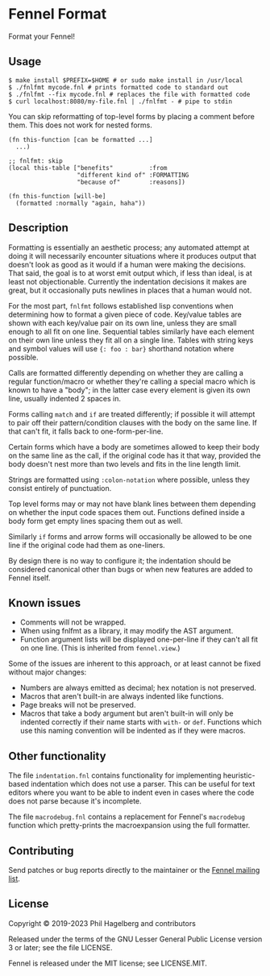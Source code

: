 # Fennel Format

Format your Fennel!

## Usage

    $ make install $PREFIX=$HOME # or sudo make install in /usr/local
    $ ./fnlfmt mycode.fnl # prints formatted code to standard out
    $ ./fnlfmt --fix mycode.fnl # replaces the file with formatted code
    $ curl localhost:8080/my-file.fnl | ./fnlfmt - # pipe to stdin

You can skip reformatting of top-level forms by placing a comment
before them. This does not work for nested forms.

```fennel
(fn this-function [can be formatted ...]
  ...)

;; fnlfmt: skip
(local this-table ["benefits"          :from
                   "different kind of" :FORMATTING
                   "because of"        :reasons])

(fn this-function [will-be]
  (formatted :normally "again, haha"))
```

## Description

Formatting is essentially an aesthetic process; any automated attempt
at doing it will necessarily encounter situations where it produces
output that doesn't look as good as it would if a human were making
the decisions. That said, the goal is to at worst emit output which,
if less than ideal, is at least not objectionable. Currently the
indentation decisions it makes are great, but it occasionally puts
newlines in places that a human would not.

For the most part, `fnlfmt` follows established lisp conventions when
determining how to format a given piece of code. Key/value tables are
shown with each key/value pair on its own line, unless they are small
enough to all fit on one line. Sequential tables similarly have each
element on their own line unless they fit all on a single line. Tables
with string keys and symbol values will use `{: foo : bar}` shorthand
notation where possible.

Calls are formatted differently depending on whether they are calling
a regular function/macro or whether they're calling a special macro
which is known to have a "body"; in the latter case every element is
given its own line, usually indented 2 spaces in.

Forms calling `match` and `if` are treated differently; if possible it
will attempt to pair off their pattern/condition clauses with the body
on the same line. If that can't fit, it falls back to one-form-per-line.

Certain forms which have a body are sometimes allowed to keep their
body on the same line as the call, if the original code has it that
way, provided the body doesn't nest more than two levels and fits in
the line length limit.

Strings are formatted using `:colon-notation` where possible, unless
they consist entirely of punctuation.

Top level forms may or may not have blank lines between them depending on
whether the input code spaces them out. Functions defined inside a
body form get empty lines spacing them out as well.

Similarly `if` forms and arrow forms will occasionally be allowed to
be one line if the original code had them as one-liners.

By design there is no way to configure it; the indentation should be
considered canonical other than bugs or when new features are added to
Fennel itself.

## Known issues

* Comments will not be wrapped.
* When using fnlfmt as a library, it may modify the AST argument.
* Function argument lists will be displayed one-per-line if they can't
  all fit on one line. (This is inherited from `fennel.view`.)

Some of the issues are inherent to this approach, or at least cannot
be fixed without major changes:

* Numbers are always emitted as decimal; hex notation is not preserved.
* Macros that aren't built-in are always indented like functions.
* Page breaks will not be preserved.
* Macros that take a body argument but aren't built-in will only be indented
  correctly if their name starts with `with-` or `def`. Functions which
  use this naming convention will be indented as if they were macros.

## Other functionality

The file `indentation.fnl` contains functionality for implementing
heuristic-based indentation which does not use a parser. This can be
useful for text editors where you want to be able to indent even in
cases where the code does not parse because it's incomplete.

The file `macrodebug.fnl` contains a replacement for Fennel's
`macrodebug` function which pretty-prints the macroexpansion using the
full formatter.

## Contributing

Send patches or bug reports directly to the maintainer or the
[Fennel mailing list](https://lists.sr.ht/%7Etechnomancy/fennel).

## License

Copyright © 2019-2023 Phil Hagelberg and contributors

Released under the terms of the GNU Lesser General Public License
version 3 or later; see the file LICENSE.

Fennel is released under the MIT license; see LICENSE.MIT.
